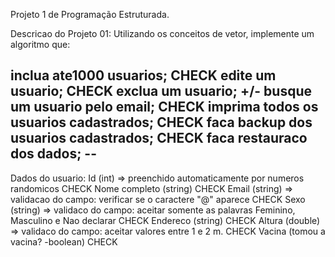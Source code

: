 Projeto 1 de Programação Estruturada.

Descricao do Projeto 01:
Utilizando os conceitos de vetor, implemente um algoritmo que:

inclua ate1000 usuarios;  CHECK
edite um usuario;     CHECK
exclua um usuario;    +/-
busque um usuario pelo email;  CHECK
imprima todos os usuarios cadastrados; CHECK
faca backup dos usuarios cadastrados;  CHECK
faca restauraco dos dados;   --
--------------------------------------------------------------
Dados do usuario:
Id (int) => preenchido automaticamente por numeros randomicos  CHECK
Nome completo (string)  CHECK
Email (string) => validacao do campo: verificar se o caractere "@" aparece  CHECK
Sexo (string) => validaco do campo: aceitar somente as palavras Feminino, Masculino e Nao declarar  CHECK
Endereco (string)  CHECK
Altura (double) => validaco do campo: aceitar valores entre 1 e 2 m.  CHECK
Vacina (tomou a vacina? -boolean)   CHECK 


